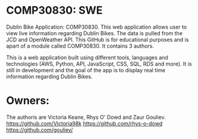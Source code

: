 # COMP30830: SWE
Dublin Bike Application: COMP30830. This web application allows user to view live information regarding Dublin Bikes. The data is pulled from the JCD and OpenWeather API. This GitHub is for educational purposes and is apart of a module called COMP30830. It contains 3 authors.

This is a web application built using different tools, languages and technologies (AWS, Python, API, JavaScript, CSS, SQL, RDS and more). It is still in development and the goal of the app is to display real time information regarding Dublin Bikes.

# Owners:
The authoris are Victoria Keane, Rhys O' Dowd and Zaur Gouliev.
https://github.com/Victoria98k
https://github.com/rhys-o-dowd
https://github.com/gouliev/
